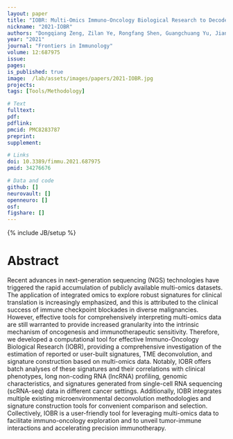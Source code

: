 ```yaml
---
layout: paper
title: "IOBR: Multi-Omics Immuno-Oncology Biological Research to Decode Tumor Microenvironment and Signatures"
nickname: "2021-IOBR"
authors: "Dongqiang Zeng, Zilan Ye, Rongfang Shen, Guangchuang Yu, Jiani Wu, Yi Xiong, Rui Zhou, Wenjun Qiu, Na Huang, Li Sun, Xuejun Li, Jianping Bin, Yulin Liao, Min Shi, Wangjun Liao​"
year: "2021"
journal: "Frontiers in Immunology"
volume: ​​12:687975​
issue:
pages:
is_published: true
image:  /lab/assets/images/papers/2021-IOBR.jpg
projects:
tags: [Tools/Methodology]

# Text
fulltext:
pdf:
pdflink:
pmcid: PMC8283787
preprint:
supplement:

# Links
doi: 10.3389/fimmu.2021.687975
pmid: 34276676

# Data and code
github: []
neurovault: []
openneuro: []
osf:
figshare: []
---
```

{% include JB/setup %}

# Abstract

Recent advances in next-generation sequencing (NGS) technologies have triggered the rapid accumulation of publicly available multi-omics datasets. The application of integrated omics to explore robust signatures for clinical translation is increasingly emphasized, and this is attributed to the clinical success of immune checkpoint blockades in diverse malignancies. However, effective tools for comprehensively interpreting multi-omics data are still warranted to provide increased granularity into the intrinsic mechanism of oncogenesis and immunotherapeutic sensitivity. Therefore, we developed a computational tool for effective Immuno-Oncology Biological Research (IOBR), providing a comprehensive investigation of the estimation of reported or user-built signatures, TME deconvolution, and signature construction based on multi-omics data. Notably, IOBR offers batch analyses of these signatures and their correlations with clinical phenotypes, long non-coding RNA (lncRNA) profiling, genomic characteristics, and signatures generated from single-cell RNA sequencing (scRNA-seq) data in different cancer settings. Additionally, IOBR integrates multiple existing microenvironmental deconvolution methodologies and signature construction tools for convenient comparison and selection. Collectively, IOBR is a user-friendly tool for leveraging multi-omics data to facilitate immuno-oncology exploration and to unveil tumor-immune interactions and accelerating precision immunotherapy. 

